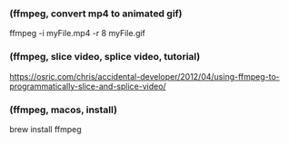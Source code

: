 <!-- 2023-07-02 -->  
### (ffmpeg, convert mp4 to animated gif)  
ffmpeg -i myFile.mp4 -r 8 myFile.gif  
  
<!-- 2013-06-17 -->  
### (ffmpeg, slice video, splice video, tutorial)  
https://osric.com/chris/accidental-developer/2012/04/using-ffmpeg-to-programmatically-slice-and-splice-video/  
  
### (ffmpeg, macos, install)  
brew install ffmpeg  
